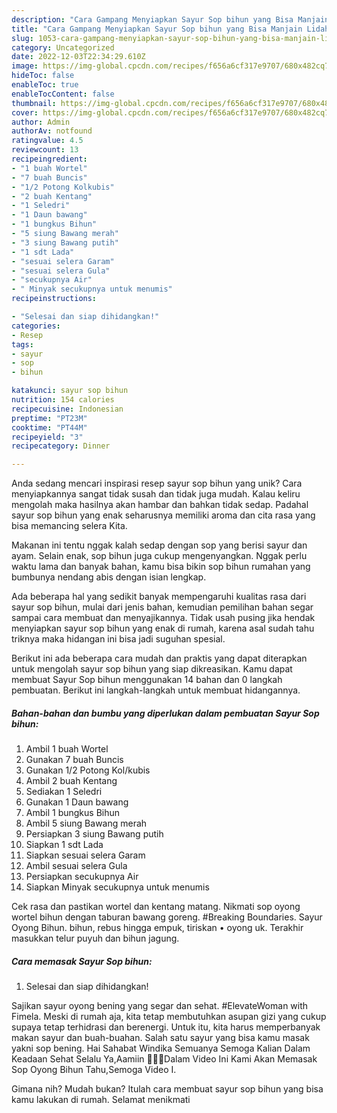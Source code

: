 ```yaml
---
description: "Cara Gampang Menyiapkan Sayur Sop bihun yang Bisa Manjain Lidah"
title: "Cara Gampang Menyiapkan Sayur Sop bihun yang Bisa Manjain Lidah"
slug: 1053-cara-gampang-menyiapkan-sayur-sop-bihun-yang-bisa-manjain-lidah
category: Uncategorized
date: 2022-12-03T22:34:29.610Z
image: https://img-global.cpcdn.com/recipes/f656a6cf317e9707/680x482cq70/sayur-sop-bihun-foto-resep-utama.jpg
hideToc: false
enableToc: true
enableTocContent: false
thumbnail: https://img-global.cpcdn.com/recipes/f656a6cf317e9707/680x482cq70/sayur-sop-bihun-foto-resep-utama.jpg
cover: https://img-global.cpcdn.com/recipes/f656a6cf317e9707/680x482cq70/sayur-sop-bihun-foto-resep-utama.jpg
author: Admin
authorAv: notfound
ratingvalue: 4.5
reviewcount: 13
recipeingredient:
- "1 buah Wortel"
- "7 buah Buncis"
- "1/2 Potong Kolkubis"
- "2 buah Kentang"
- "1 Seledri"
- "1 Daun bawang"
- "1 bungkus Bihun"
- "5 siung Bawang merah"
- "3 siung Bawang putih"
- "1 sdt Lada"
- "sesuai selera Garam"
- "sesuai selera Gula"
- "secukupnya Air"
- " Minyak secukupnya untuk menumis"
recipeinstructions:

- "Selesai dan siap dihidangkan!"
categories:
- Resep
tags:
- sayur
- sop
- bihun

katakunci: sayur sop bihun 
nutrition: 154 calories
recipecuisine: Indonesian
preptime: "PT23M"
cooktime: "PT44M"
recipeyield: "3"
recipecategory: Dinner

---
```





Anda sedang mencari inspirasi resep sayur sop bihun yang unik? Cara menyiapkannya sangat tidak susah dan tidak juga mudah. Kalau keliru mengolah maka hasilnya akan hambar dan bahkan tidak sedap. Padahal sayur sop bihun yang enak seharusnya memiliki aroma dan cita rasa yang bisa memancing selera Kita.





Makanan ini tentu nggak kalah sedap dengan sop yang berisi sayur dan ayam. Selain enak, sop bihun juga cukup mengenyangkan. Nggak perlu waktu lama dan banyak bahan, kamu bisa bikin sop bihun rumahan yang bumbunya nendang abis dengan isian lengkap.

Ada beberapa hal yang sedikit banyak mempengaruhi kualitas rasa dari sayur sop bihun, mulai dari jenis bahan, kemudian pemilihan bahan segar sampai cara membuat dan menyajikannya. Tidak usah pusing jika hendak menyiapkan sayur sop bihun yang enak di rumah, karena asal sudah tahu triknya maka hidangan ini bisa jadi suguhan spesial.






Berikut ini ada beberapa cara mudah dan praktis yang dapat diterapkan untuk mengolah sayur sop bihun yang siap dikreasikan. Kamu dapat membuat Sayur Sop bihun menggunakan 14 bahan dan 0 langkah pembuatan. Berikut ini langkah-langkah untuk membuat hidangannya.

<!--inarticleads1-->

##### Bahan-bahan dan bumbu yang diperlukan dalam pembuatan Sayur Sop bihun:

1. Ambil 1 buah Wortel
1. Gunakan 7 buah Buncis
1. Gunakan 1/2 Potong Kol/kubis
1. Ambil 2 buah Kentang
1. Sediakan 1 Seledri
1. Gunakan 1 Daun bawang
1. Ambil 1 bungkus Bihun
1. Ambil 5 siung Bawang merah
1. Persiapkan 3 siung Bawang putih
1. Siapkan 1 sdt Lada
1. Siapkan sesuai selera Garam
1. Ambil sesuai selera Gula
1. Persiapkan secukupnya Air
1. Siapkan  Minyak secukupnya untuk menumis


Cek rasa dan pastikan wortel dan kentang matang. Nikmati sop oyong wortel bihun dengan taburan bawang goreng. #Breaking Boundaries. Sayur Oyong Bihun. bihun, rebus hingga empuk, tiriskan • oyong uk. Terakhir masukkan telur puyuh dan bihun jagung. 

<!--inarticleads2-->

##### Cara memasak Sayur Sop bihun:


1. Selesai dan siap dihidangkan!

Sajikan sayur oyong bening yang segar dan sehat. #ElevateWoman with Fimela. Meski di rumah aja, kita tetap membutuhkan asupan gizi yang cukup supaya tetap terhidrasi dan berenergi. Untuk itu, kita harus memperbanyak makan sayur dan buah-buahan. Salah satu sayur yang bisa kamu masak yakni sop bening. Hai Sahabat Windika Semuanya ️Semoga Kalian Dalam Keadaan Sehat Selalu Ya,Aamiin 🙏🙏🙏Dalam Video Ini Kami Akan Memasak Sop Oyong Bihun Tahu,Semoga Video I. 

Gimana nih? Mudah bukan? Itulah cara membuat sayur sop bihun yang bisa kamu lakukan di rumah. Selamat menikmati
